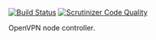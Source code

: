 [![Build Status](https://travis-ci.org/eduvpn/vpn-server-node.svg?branch=master)](https://travis-ci.org/eduvpn/vpn-server-node)
[![Scrutinizer Code Quality](https://scrutinizer-ci.com/g/eduvpn/vpn-server-node/badges/quality-score.png?b=master)](https://scrutinizer-ci.com/g/eduvpn/vpn-server-node/?branch=master)

OpenVPN node controller.
